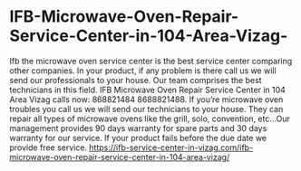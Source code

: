# IFB-Microwave-Oven-Repair-Service-Center-in-104-Area-Vizag-
Ifb the microwave oven service center is the best service center comparing other companies. In your product, if any problem is there call us we will send our professionals to your house. Our team comprises the best technicians in this field. IFB Microwave Oven Repair Service Center in 104 Area Vizag calls now: 868821484 8688821488.  If you’re microwave oven troubles you call us we will send our technicians to your house. They can repair all types of microwave ovens like the grill, solo, convention, etc...Our management provides 90 days warranty for spare parts and 30 days warranty for our service. If your product fails before the due date we provide free service. https://ifb-service-center-in-vizag.com/ifb-microwave-oven-repair-service-center-in-104-area-vizag/
